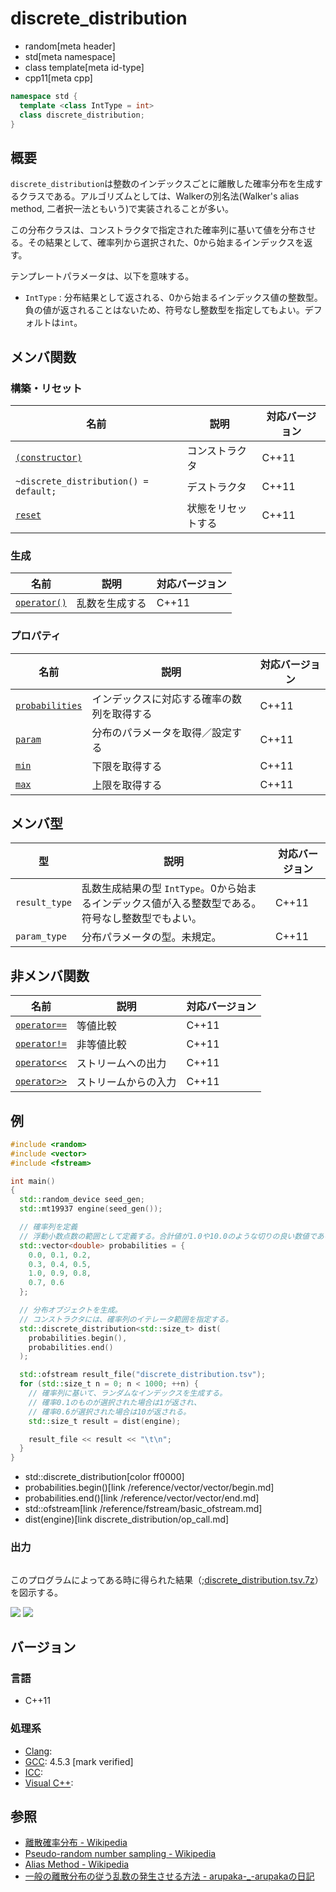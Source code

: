 # discrete_distribution
* random[meta header]
* std[meta namespace]
* class template[meta id-type]
* cpp11[meta cpp]

```cpp
namespace std {
  template <class IntType = int>
  class discrete_distribution;
}
```

## 概要
`discrete_distribution`は整数のインデックスごとに離散した確率分布を生成するクラスである。アルゴリズムとしては、Walkerの別名法(Walker's alias method, 二者択一法ともいう)で実装されることが多い。

この分布クラスは、コンストラクタで指定された確率列に基いて値を分布させる。その結果として、確率列から選択された、0から始まるインデックスを返す。

テンプレートパラメータは、以下を意味する。

* `IntType` : 分布結果として返される、0から始まるインデックス値の整数型。負の値が返されることはないため、符号なし整数型を指定してもよい。デフォルトは`int`。


## メンバ関数
### 構築・リセット

| 名前 | 説明 | 対応バージョン |
|----------------------------------------------------------------------|------------------------------|-------|
| [`(constructor)`](discrete_distribution/op_constructor.md)         | コンストラクタ               | C++11 |
| `~discrete_distribution() = default;`                                | デストラクタ                 | C++11 |
| [`reset`](discrete_distribution/reset.md)                          | 状態をリセットする           | C++11 |


### 生成

| 名前 | 説明 | 対応バージョン |
|----------------------------------------------------|----------------|-------|
| [`operator()`](discrete_distribution/op_call.md) | 乱数を生成する | C++11 |


### プロパティ

| 名前 | 説明 | 対応バージョン |
|-------------------------------------------------------------|--------------------------------------------|-------|
| [`probabilities`](discrete_distribution/probabilities.md) | インデックスに対応する確率の数列を取得する | C++11 |
| [`param`](discrete_distribution/param.md)                 | 分布のパラメータを取得／設定する           | C++11 |
| [`min`](discrete_distribution/min.md)                     | 下限を取得する                           | C++11 |
| [`max`](discrete_distribution/max.md)                     | 上限を取得する                           | C++11 |


## メンバ型

| 型 | 説明 | 対応バージョン |
|---------------|-------------------|-------|
| `result_type` | 乱数生成結果の型 `IntType`。0から始まるインデックス値が入る整数型である。符号なし整数型でもよい。 | C++11 |
| `param_type`  | 分布パラメータの型。未規定。 | C++11 |


## 非メンバ関数

| 名前 | 説明 | 対応バージョン |
|---------------------------------------------------------|----------------------|-------|
| [`operator==`](discrete_distribution/op_equal.md)     | 等値比較             | C++11 |
| [`operator!=`](discrete_distribution/op_not_equal.md) | 非等値比較           | C++11 |
| [`operator<<`](discrete_distribution/op_ostream.md)   | ストリームへの出力   | C++11 |
| [`operator>>`](discrete_distribution/op_istream.md)   | ストリームからの入力 | C++11 |


## 例
```cpp example
#include <random>
#include <vector>
#include <fstream>

int main()
{
  std::random_device seed_gen;
  std::mt19937 engine(seed_gen());

  // 確率列を定義
  // 浮動小数点数の範囲として定義する。合計値が1.0や10.0のような切りの良い数値である必要はない。
  std::vector<double> probabilities = {
    0.0, 0.1, 0.2,
    0.3, 0.4, 0.5,
    1.0, 0.9, 0.8,
    0.7, 0.6
  };

  // 分布オブジェクトを生成。
  // コンストラクタには、確率列のイテレータ範囲を指定する。
  std::discrete_distribution<std::size_t> dist(
    probabilities.begin(),
    probabilities.end()
  );

  std::ofstream result_file("discrete_distribution.tsv");
  for (std::size_t n = 0; n < 1000; ++n) {
    // 確率列に基いて、ランダムなインデックスを生成する。
    // 確率0.1のものが選択された場合は1が返され、
    // 確率0.6が選択された場合は10が返される。
    std::size_t result = dist(engine);

    result_file << result << "\t\n";
  }
}
```
* std::discrete_distribution[color ff0000]
* probabilities.begin()[link /reference/vector/vector/begin.md]
* probabilities.end()[link /reference/vector/vector/end.md]
* std::ofstream[link /reference/fstream/basic_ofstream.md]
* dist(engine)[link discrete_distribution/op_call.md]

### 出力
```
```

このプログラムによってある時に得られた結果（;[discrete_distribution.tsv.7z](https://raw.githubusercontent.com/cpprefjp/image/master/reference/random/discrete_distribution/discrete_distribution.tsv.7z)）を図示する。

![](https://raw.githubusercontent.com/cpprefjp/image/master/reference/random/discrete_distribution/discrete_distribution.png) 
![](https://raw.githubusercontent.com/cpprefjp/image/master/reference/random/discrete_distribution/discrete_distribution-hist.png)


## バージョン
### 言語
- C++11

### 処理系
- [Clang](/implementation.md#clang): 
- [GCC](/implementation.md#gcc): 4.5.3 [mark verified]
- [ICC](/implementation.md#icc): 
- [Visual C++](/implementation.md#visual_cpp): 


## 参照
- [離散確率分布 - Wikipedia](https://ja.wikipedia.org/wiki/離散確率分布)
- [Pseudo-random number sampling - Wikipedia](https://en.wikipedia.org/wiki/Pseudo-random_number_sampling)
- [Alias Method - Wikipedia](https://en.wikipedia.org/wiki/Alias_method)
- [一般の離散分布の従う乱数の発生させる方法 - arupaka-_-arupakaの日記](http://d.hatena.ne.jp/arupaka-_-arupaka/20100508/1273319666)


